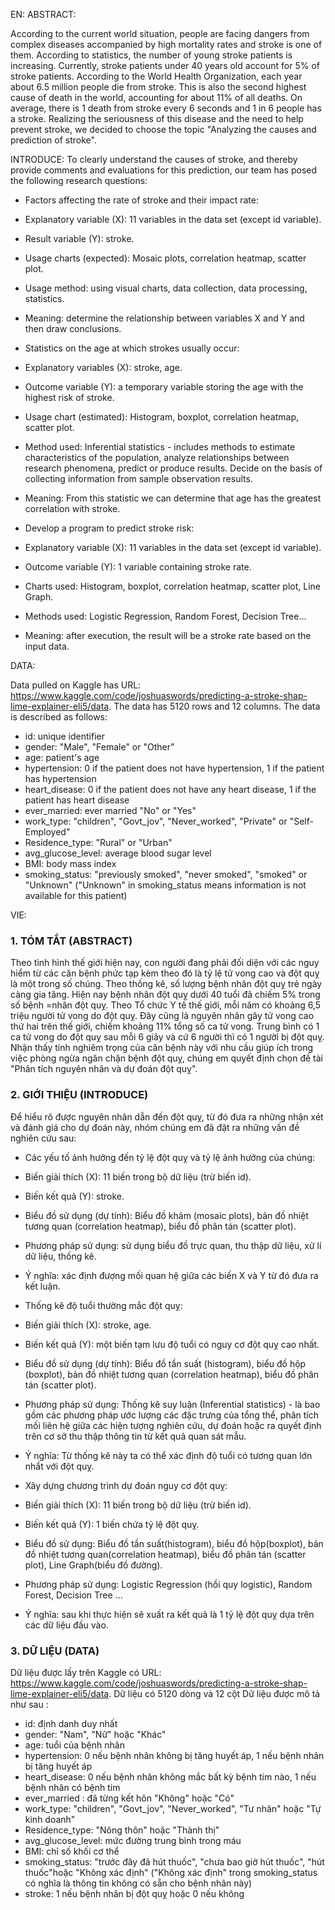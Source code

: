 EN: 
ABSTRACT:

According to the current world situation, people are facing dangers from complex diseases accompanied by high mortality rates and stroke is one of them. According to statistics, the number of young stroke patients is increasing. Currently, stroke patients under 40 years old account for 5% of stroke patients. According to the World Health Organization, each year about 6.5 million people die from stroke. This is also the second highest cause of death in the world, accounting for about 11% of all deaths. On average, there is 1 death from stroke every 6 seconds and 1 in 6 people has a stroke. Realizing the seriousness of this disease and the need to help prevent stroke, we decided to choose the topic "Analyzing the causes and prediction of stroke".

INTRODUCE:
To clearly understand the causes of stroke, and thereby provide comments and evaluations for this prediction, our team has posed the following research questions:

- Factors affecting the rate of stroke and their impact rate:

+ Explanatory variable (X): 11 variables in the data set (except id variable).

+ Result variable (Y): stroke.

+ Usage charts (expected): Mosaic plots, correlation heatmap, scatter plot.

+ Usage method: using visual charts, data collection, data processing, statistics.

+ Meaning: determine the relationship between variables X and Y and then draw conclusions.

- Statistics on the age at which strokes usually occur:

+ Explanatory variables (X): stroke, age.

+ Outcome variable (Y): a temporary variable storing the age with the highest risk of stroke.

+ Usage chart (estimated): Histogram, boxplot, correlation heatmap, scatter plot.

+ Method used: Inferential statistics - includes methods to estimate characteristics of the population, analyze relationships between research phenomena, predict or produce results.
Decide on the basis of collecting information from sample observation results.

+ Meaning: From this statistic we can determine that age has the greatest correlation with stroke.

- Develop a program to predict stroke risk:

+ Explanatory variable (X): 11 variables in the data set (except id variable).

+ Outcome variable (Y): 1 variable containing stroke rate.

+ Charts used: Histogram, boxplot, correlation heatmap, scatter plot, Line Graph.

+ Methods used: Logistic Regression, Random Forest, Decision Tree...

+ Meaning: after execution, the result will be a stroke rate based on the input data.

DATA: 

Data pulled on Kaggle has URL:
<https://www.kaggle.com/code/joshuaswords/predicting-a-stroke-shap-lime-explainer-eli5/data>.
The data has 5120 rows and 12 columns. The data is described as follows:
- id: unique identifier
- gender: "Male", "Female" or "Other"
- age: patient's age
- hypertension: 0 if the patient does not have hypertension, 1 if the patient has hypertension
- heart_disease: 0 if the patient does not have any heart disease, 1 if the patient has heart disease
- ever_married: ever married "No" or "Yes"
- work_type: "children", "Govt_jov", "Never_worked", "Private" or "Self-Employed"
- Residence_type: "Rural" or "Urban"
- avg_glucose_level: average blood sugar level
- BMI: body mass index
- smoking_status: "previously smoked", "never smoked", "smoked" or "Unknown"
("Unknown" in smoking_status means information is not available for this patient)



VIE: 

### 1. TÓM TẮT (ABSTRACT)

Theo tình hình thế giới hiện nay, con người đang phải đối diện với các nguy hiểm từ các căn bệnh phức tạp kèm theo đó là tỷ lệ tử vong cao và đột quỵ là một trong số chúng. Theo thống kê, số lượng bệnh nhân đột quỵ trẻ ngày càng gia tăng. Hiện nay bệnh nhân đột quỵ dưới 40 tuổi đã chiếm 5% trong số bệnh =nhân đột quỵ. Theo Tổ chức Y tế thế giới, mỗi năm có khoảng 6,5 triệu người tử vong do đột quỵ. Đây cũng là nguyên nhân gây tử vong cao thứ hai trên thế giới, chiếm khoảng 11% tổng số ca tử vong. Trung bình có 1 ca tử vong do đột quỵ sau mỗi 6 giây và cứ 6 người thì có 1 người bị đột quỵ. Nhận thấy tính nghiêm trọng của căn bệnh này với nhu cầu giúp ích trong việc phòng ngừa ngăn chặn bệnh đột quỵ, chúng em quyết định chọn đề tài "Phân tích nguyên nhân và dự đoán đột quỵ".

### 2. GIỚI THIỆU (INTRODUCE)

Để hiểu rõ được nguyên nhân dẫn đến đột quỵ, từ đó đưa ra những nhận xét và đánh giá cho dự đoán này, nhóm chúng em đã đặt ra những vấn đề nghiên cứu sau:

-   Các yếu tố ảnh hưởng đến tỷ lệ đột quỵ và tỷ lệ ảnh hưởng của chúng:

+   Biến giải thích (X): 11 biến trong bộ dữ liệu (trừ biến id).

+   Biến kết quả (Y): stroke.

+   Biểu đồ sử dụng (dự tính): Biểu đồ khảm (mosaic plots), bản đồ nhiệt tương quan (correlation heatmap), biểu đồ phân tán (scatter plot).

+   Phương pháp sử dụng: sử dụng biểu đồ trực quan, thu thập dữ liệu, xử lí dữ liệu, thống kê.

+   Ý nghĩa: xác định đượng mối quan hệ giữa các biến X và Y từ đó đưa ra kết luận.

-   Thống kê độ tuổi thường mắc đột quỵ:

+   Biến giải thích (X): stroke, age.

+   Biến kết quả (Y): một biến tạm lưu độ tuổi có nguy cơ đột quỵ cao nhất.

+   Biểu đồ sử dụng (dự tính): Biểu đồ tần suất (histogram), biểu đồ hộp (boxplot), bản đồ nhiệt tương quan (correlation heatmap), biểu đồ phân tán (scatter plot).

+   Phương pháp sử dụng: Thống kê suy luận (Inferential statistics) - là bao gồm các phương pháp ước lượng các đặc trưng của tổng thể, phân tích mối liên hệ giữa các hiện tượng nghiên cứu, dự đoán hoặc ra
quyết định trên cơ sở thu thập thông tin từ kết quả quan sát mẫu.

+   Ý nghĩa: Từ thống kê này ta có thể xác định độ tuổi có tương quan lớn nhẩt với đột quỵ.

-   Xây dựng chương trình dự đoán nguy cơ đột quỵ:

+   Biến giải thích (X): 11 biến trong bộ dữ liệu (trừ biến id).

+   Biến kết quả (Y): 1 biến chứa tỷ lệ đột quỵ.

+   Biểu đồ sử dụng: Biểu đồ tần suất(histogram), biểu đồ hộp(boxplot), bản đồ nhiệt tương quan(correlation heatmap), biểu đồ phân tán (scatter plot), Line Graph(biểu đồ đường).

+   Phương pháp sử dụng: Logistic Regression (hồi quy logistic), Random Forest, Decision Tree ...

+   Ý nghĩa: sau khi thực hiện sẽ xuất ra kết quả là 1 tỷ lệ đột quỵ dựa trên các dữ liệu đầu vào.

### 3. DỮ LIỆU (DATA)

Dữ liệu được lấy trên Kaggle có URL:
<https://www.kaggle.com/code/joshuaswords/predicting-a-stroke-shap-lime-explainer-eli5/data>.
Dữ liệu có 5120 dòng và 12 cột Dữ liệu được mô tả như sau : 
- id: định danh duy nhất
- gender: "Nam", "Nữ" hoặc "Khác" 
- age: tuổi của bệnh nhân 
- hypertension: 0 nếu bệnh nhân không bị tăng huyết áp, 1 nếu bệnh nhân bị tăng huyết áp 
- heart_disease: 0 nếu bệnh nhân không mắc bất kỳ bệnh tim nào, 1 nếu bệnh nhân có bệnh tim 
- ever_married : đã từng kết hôn "Không" hoặc "Có" 
- work_type: "children", "Govt_jov", "Never_worked", "Tư nhân" hoặc "Tự kinh doanh" 
- Residence_type: "Nông thôn" hoặc "Thành thị"
- avg_glucose_level: mức đường trung bình trong máu 
- BMI: chỉ số khối cơ thể 
- smoking_status: "trước đây đã hút thuốc", "chưa bao giờ hút thuốc", "hút thuốc"hoặc "Không xác định"
("Không xác định" trong smoking_status có nghĩa là thông tin không có sẵn cho bệnh nhân này) 
- stroke: 1 nếu bệnh nhân bị đột quỵ hoặc 0 nếu không
